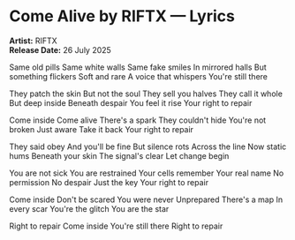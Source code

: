 # Come Alive by RIFTX — Lyrics

**Artist:** RIFTX  
**Release Date:** 26 July 2025

Same old pills
Same white walls
Same fake smiles
In mirrored halls
But something flickers
Soft and rare
A voice that whispers
You're still there

They patch the skin
But not the soul
They sell you halves
They call it whole
But deep inside
Beneath despair
You feel it rise
Your right to repair

Come inside
Come alive
There's a spark
They couldn't hide
You're not broken
Just aware
Take it back
Your right to repair

They said obey
And you'll be fine
But silence rots
Across the line
Now static hums
Beneath your skin
The signal's clear
Let change begin

You are not sick
You are restrained
Your cells remember
Your real name
No permission
No despair
Just the key
Your right to repair

Come inside
Don't be scared
You were never
Unprepared
There's a map
In every scar
You're the glitch
You are the star

Right to repair
Come inside
You're still there
Right to repair
